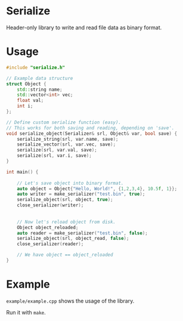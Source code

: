 # Serialize
Header-only library to write and read file data as binary format.

# Usage
```C++
#include "serialize.h"

// Example data structure
struct Object {
    std::string name;
    std::vector<int> vec;
    float val;
    int i;
};

// Define custom serialize function (easy).
// This works for both saving and reading, depending on 'save'.
void serialize_object(Serializer& srl, Object& var, bool save) {
    serialize_string(srl, var.name, save);
    serialize_vector(srl, var.vec, save);
    serialize(srl, var.val, save);
    serialize(srl, var.i, save);
}

int main() {
    
    // Let's save object into binary format.
    auto object = Object{"Hello, World!", {1,2,3,4}, 10.5f, 1}};
    auto writer = make_serializer("test.bin", true);
    serialize_object(srl, object, true);
    close_serializer(writer);
    
    
    // Now let's reload object from disk.
    Object object_reloaded;
    auto reader = make_serializer("test.bin", false);
    serialize_object(srl, object_read, false);
    close_serializer(reader);

    // We have object == object_reloaded
}
```

# Example
`example/example.cpp` shows the usage of the library.

Run it with `make`.

